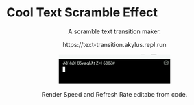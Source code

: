 # Cool Text Scramble Effect
<p align="center">A scramble text transition maker.</p>

<p align="center">https://text-transition.akylus.repl.run</p>
<p align="center"><img src="transition.gif"></p>

<p align="center">Render Speed and Refresh Rate editabe from code.</p>
